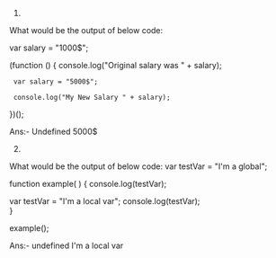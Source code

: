 
1) 
What would be the output of below code: 

var salary = "1000$";

 (function () {
     console.log("Original salary was " + salary);

     var salary = "5000$";

     console.log("My New Salary " + salary);
})();

Ans:- Undefined
      5000$
   
  
2)
What would be the output of below code: 
var testVar = "I'm a global";

function example( )
{
  console.log(testVar);  
  
  var testVar = "I'm a local var";
  console.log(testVar);  
}

example();

Ans:- undefined
       I'm a local var
